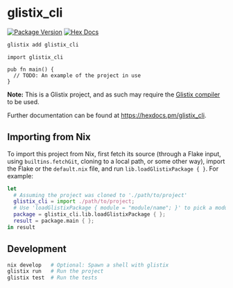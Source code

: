 # glistix_cli

[![Package Version](https://img.shields.io/hexpm/v/glistix_cli)](https://hex.pm/packages/glistix_cli)
[![Hex Docs](https://img.shields.io/badge/hex-docs-ffaff3)](https://hexdocs.pm/glistix_cli/)

```sh
glistix add glistix_cli
```
```gleam
import glistix_cli

pub fn main() {
  // TODO: An example of the project in use
}
```

**Note:** This is a Glistix project, and as such may require the
[Glistix compiler](https://github.com/glistix/glistix) to be used.

Further documentation can be found at <https://hexdocs.pm/glistix_cli>.

## Importing from Nix

To import this project from Nix, first fetch its source (through a Flake input,
using `builtins.fetchGit`, cloning to a local path, or some other way), import
the Flake or the `default.nix` file, and run `lib.loadGlistixPackage { }`.
For example:

```nix
let
  # Assuming the project was cloned to './path/to/project'
  glistix_cli = import ./path/to/project;
  # Use 'loadGlistixPackage { module = "module/name"; }' to pick a module
  package = glistix_cli.lib.loadGlistixPackage { };
  result = package.main { };
in result
```

## Development

```sh
nix develop   # Optional: Spawn a shell with glistix
glistix run   # Run the project
glistix test  # Run the tests
```
